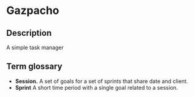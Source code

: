 # Gazpacho

## Description
A simple task manager

## Term glossary

+ **Session.** A set of goals for a set of sprints that share date and client.
+ **Sprint** A short time period with a single goal related to a session.